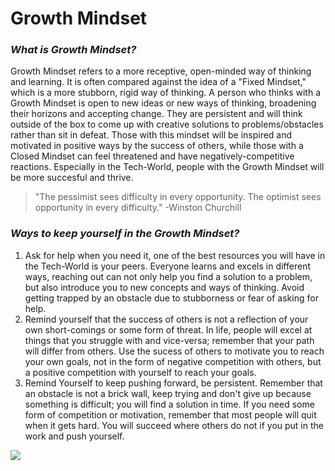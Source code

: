 # **Growth Mindset**


### *What is Growth Mindset?*

Growth Mindset refers to a more receptive, open-minded way of thinking and learning. It is often compared against the idea of a "Fixed Mindset," which is a more stubborn, rigid way of thinking. A person who thinks with a Growth Mindset is open to new ideas or new ways of thinking, broadening their horizons and accepting change.  They are persistent and will think outside of the box to come up with creative solutions to problems/obstacles rather than sit in defeat. Those with this mindset will be inspired and motivated in positive ways by the success of others, while those with a Closed Mindset can feel threatened and have negatively-competitive reactions. Especially in the Tech-World, people with the Growth Mindset will be more succesful and thrive.


> "The pessimist sees difficulty in every opportunity. The optimist sees opportunity in every difficulty." -Winston Churchill


### *Ways to keep yourself in the Growth Mindset?*

1. Ask for help when you need it, one of the best resources you will have in the Tech-World is your peers. Everyone learns and excels in different ways, reaching out can not only help you find a solution to a problem, but also introduce you to new concepts and ways of thinking. Avoid getting trapped by an obstacle due to stubborness or fear of asking for help.
2. Remind yourself that the success of others is not a reflection of your own short-comings or some form of threat. In life, people will excel at things that you struggle with and vice-versa; remember that your path will differ from others. Use the sucess of others to motivate you to reach your own goals, not in the form of negative competition with others, but a positive competition with yourself to reach your goals.
3. Remind Yourself to keep pushing forward, be persistent. Remember that an obstacle is not a brick wall, keep trying and don't give up because something is difficult; you will find a solution in time. If you need some form of competition or motivation, remember that most people will quit when it gets hard. You will succeed where others do not if you put in the work and push yourself.


![ ](https://quotefancy.com/media/wallpaper/3840x2160/2039525-Carol-S-Dweck-Quote-In-a-growth-mindset-challenges-are-exciting.jpg)

